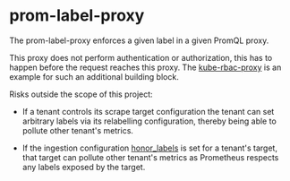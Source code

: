 # prom-label-proxy

The prom-label-proxy enforces a given label in a given PromQL proxy.

This proxy does not perform authentication or authorization, this has to happen
before the request reaches this proxy. The
[kube-rbac-proxy](https://github.com/brancz/kube-rbac-proxy) is an example for
such an additional building block.


Risks outside the scope of this project:

- If a tenant controls its scrape target configuration the tenant can set
  arbitrary labels via its relabelling configuration, thereby being able to
  pollute other tenant's metrics.

- If the ingestion configuration
  [honor_labels](https://prometheus.io/docs/prometheus/latest/configuration/configuration/#scrape_config)
  is set for a tenant's target, that target can pollute other tenant's metrics
  as Prometheus respects any labels exposed by the target.
